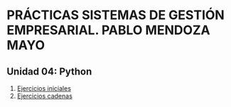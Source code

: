# PRÁCTICAS SISTEMAS DE GESTIÓN EMPRESARIAL. PABLO MENDOZA MAYO

## Unidad 04: Python

1. [Ejercicios iniciales](./pr_01/iniciales.md)
2. [Ejercicios cadenas](./pr_2/cadenas.md)

